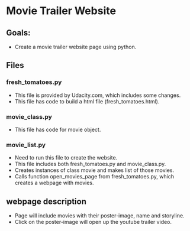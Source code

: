 # Movie Trailer Website #

## Goals: ##

* Create a movie trailer website page using python.

## Files ##
### fresh_tomatoes.py ###
* This file is provided by Udacity.com, which includes some changes.
* This file has code to build a html file (fresh_tomatoes.html).

### movie_class.py ###
* This file has code for movie object.

### movie_list.py ###
* Need to run this file to create the website. 
* This file includes both fresh_tomatoes.py and movie_class.py.
* Creates instances of class movie and makes list of those movies.
* Calls function open_movies_page from fresh_tomatoes.py, which creates a webpage with movies.

## webpage description ##
* Page will include movies with their poster-image, name and storyline.
* Click on the poster-image will open up the youtube trailer video.




